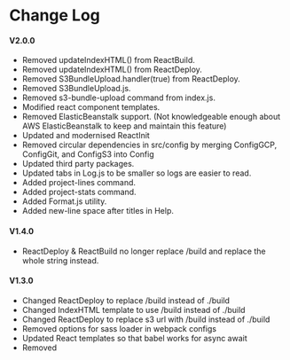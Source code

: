 # Change Log

#### V2.0.0

- Removed updateIndexHTML() from ReactBuild.
- Removed updateIndexHTML() from ReactDeploy.
- Removed S3BundleUpload.handler(true) from ReactDeploy.
- Removed S3BundleUpload.js.
- Removed s3-bundle-upload command from index.js.
- Modified react component templates.
- Removed ElasticBeanstalk support. (Not knowledgeable enough about AWS ElasticBeanstalk to keep and maintain this feature)
- Updated and modernised ReactInit
- Removed circular dependencies in src/config by merging ConfigGCP, ConfigGit, and ConfigS3 into Config
- Updated third party packages.
- Updated tabs in Log.js to be smaller so logs are easier to read.
- Added project-lines command.
- Added project-stats command.
- Added Format.js utility.
- Added new-line space after titles in Help.

#### V1.4.0

- ReactDeploy & ReactBuild no longer replace /build and replace the whole string instead.

#### V1.3.0

- Changed ReactDeploy to replace /build instead of ./build
- Changed IndexHTML template to use /build instead of ./build
- Changed ReactDeploy to replace s3 url with /build instead of ./build
- Removed options for sass loader in webpack configs
- Updated React templates so that babel works for async await
- Removed <style> related bits from react/templates/app/Head.js

#### V1.2.0

- Jarvis is now cross platform, all commands should now work on macOS, Windows, and Linux
- site-open & site-search now use the default browser instead of Chrome
- Added cs command to display cheat sheets for languages and frameworks
- Added cs-types command to display all available cheat sheets
- Added cs-sections command to display a cheat sheets sections
- Added documentation command to display documentation for langauges, frameworks, and platforms
- Added 93 documentation types
- Added documentation-list command to display available documentation
- Overhauled logging system, Jarvis now uses chalk

#### V1.1.1

- Updated autoCheckUpdates setting default value to true

#### V1.1.0

New:

- Added s3-upload command
- Added checkActiveConfig setting
- Added useSCSS setting
- Added autoCheckUpdates setting
- Added ability to init all settings and new settings
- Added settings-update command
- Added settings-reset command
- Added settings-view command
- Added settings to Jarvis reset command
- react-init now supports SCSS
- react-create now supports SCSS
- Added functionality to automatically check for updates every day
- Added CSS Tricks to site-open and site-search commands
- Added Medium to site-open and site-search commands
- Regions are now validated when creating new, and updating existing AWS configs
- Elastic Beanstalk configs are now supported
- Added eb-init command
- Added eb-deploy command
- react-init now supports Elastic Beanstalk applications
- react-deploy now supports Elastic Beanstalk applications

Updates:

- Removed custom scrollbar from react-init template

Fixes:

- Fixed Environment.js react-init template
- Fixed component tests in react-init template
- Fixed component test in react-create template
- Fixed issue with updating git configs where the ssh config file wouldn't update as expected


#### V1.0.5

- Fixed git-clone success message

#### V1.0.4

- Fixed wrong version number

#### V1.0.3

- Fixed git-clone

#### V1.0.2

- Fixed issues with deploying to Google App Engine (changes in react-init & react-deploy)
- Added react-build command
- Made activating newly added git configs optional
- Added gcloud auth login step when adding new gcp configs

#### V1.0.1

- Added some more near-future plans to README.md

#### V1.0.0

- Initial upload
